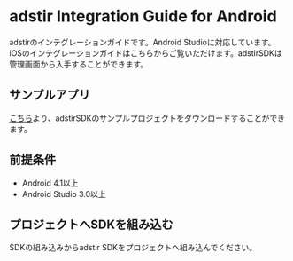# adstir Integration Guide for Android

adstirのインテグレーションガイドです。Android Studioに対応しています。iOSのインテグレーションガイドはこちらからご覧いただけます。adstirSDKは管理画面から入手することができます。

## サンプルアプリ

[こちら](https://dl.ad-stir.com/sample/AdstirAdsSdkAndroid-2.14.6-SampleApp.zip)より、adstirSDKのサンプルプロジェクトをダウンロードすることができます。

## 前提条件

* Android 4.1以上
* Android Studio 3.0以上

## プロジェクトへSDKを組み込む

SDKの組み込みからadstir SDKをプロジェクトへ組み込んでください。
